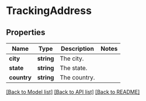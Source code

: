 # TrackingAddress

## Properties
Name | Type | Description | Notes
------------ | ------------- | ------------- | -------------
**city** | **string** | The city. | 
**state** | **string** | The state. | 
**country** | **string** | The country. | 

[[Back to Model list]](../README.md#documentation-for-models) [[Back to API list]](../README.md#documentation-for-api-endpoints) [[Back to README]](../README.md)


